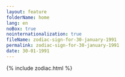 ```yaml
---
layout: feature
folderName: home
lang: en
noBox: true
nointernationalization: true
fileName: zodiac-sign-for-30-january-1991
permalink: zodiac-sign-for-30-january-1991
date: 30-01-1991
---
```

{% include zodiac.html %}
